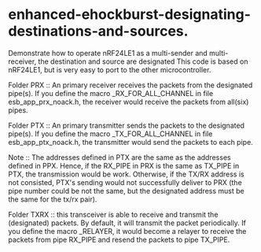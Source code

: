 # enhanced-ehockburst-designating-destinations-and-sources.
Demonstrate how to operate nRF24LE1 as a multi-sender and multi-receiver, the destination and source are designated
This code is based on nRF24LE1, but is very easy to port to the other microcontroller.

Folder PRX ::  An primary receiver receives the packets from the designated pipe(s). If you define the macro _RX_FOR_ALL_CHANNEL in file esb_app_prx_noack.h, the receiver would receive the packets from all(six) pipes.

Folder PTX ::  An primary transmitter sends the packets to  the designated pipe(s). If you define the macro _TX_FOR_ALL_CHANNEL in file esb_app_ptx_noack.h, the transmitter would send the packets to each pipe.


Note :: The addresses defined in PTX are the same as the addresses defined in PPX. Hence, if the RX_PIPE in PRX is the same as TX_PIPE in PTX, the transmission would be work.
Otherwise, if the TX/RX address is not consisted, PTX's sending would not successfully deliver to PRX (the pipe number could be not the same, but the designated address must be the same for the tx/rx pair).


Folder TXRX :: this transceiver is able to receive and transmit the (designated) packets. By default, it will transmit the packet periodically. If you define the macro _RELAYER, it would become a relayer to receive the packets from pipe RX_PIPE and resend the packets to pipe TX_PIPE.


  
